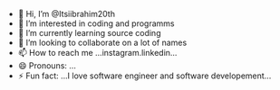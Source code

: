 - 👋 Hi, I’m @Itsiibrahim20th
- 👀 I’m interested in coding and programms
- 🌱 I’m currently learning source coding
- 💞️ I’m looking to collaborate on a lot of names
- 📫 How to reach me ...instagram.linkedin...
- 😄 Pronouns: ...
- ⚡ Fun fact: ...I love software engineer and software developement...

<!---
Itsiibrahim20th/Itsiibrahim20th is a ✨ special ✨ repository because its `README.md` (this file) appears on your GitHub profile.
You can click the Preview link to take a look at your changes.
--->
